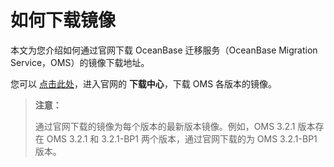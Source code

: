 # 如何下载镜像

本文为您介绍如何通过官网下载 OceanBase 迁移服务（OceanBase Migration Service，OMS）的镜像下载地址。

您可以 [点击此处](https://www.oceanbase.com/softwareCenter)，进入官网的 **下载中心**，下载 OMS 各版本的镜像。

>**注意：**
>
>通过官网下载的镜像为每个版本的最新版本镜像。例如，OMS 3.2.1 版本存在 OMS 3.2.1 和 3.2.1-BP1 两个版本，通过官网下载的为 OMS 3.2.1-BP1 版本。
